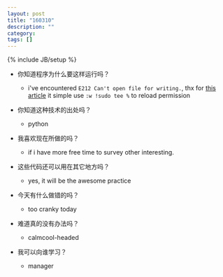 ```yaml
---
layout: post
title: "160310"
description: ""
category: 
tags: []
---
```

{% include JB/setup %}

* 你知道程序为什么要这样运行吗？
  * i've encountered `E212 Can't open file for writing.`, thx for [this article](http://stackoverflow.com/a/14948510) it simple use `:w !sudo tee %` to reload permission

* 你知道这种技术的出处吗？
  * python

* 我喜欢现在所做的吗？
  * if i have more free time to survey other interesting.

* 这些代码还可以用在其它地方吗？
  * yes, it will be the awesome practice

* 今天有什么做错的吗？
  * too cranky today

* 难道真的没有办法吗？
  * calmcool-headed 

* 我可以向谁学习？
  * manager
